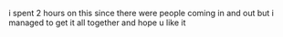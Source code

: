 i spent 2 hours on this since there were people coming in and out but i managed to get it all together and hope u like it